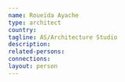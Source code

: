 ```yaml
---
name: Roueïda Ayache
type: architect
country:
tagline: AS/Architecture Studio
description:
related-persons:
connections:
layout: person
---
```

